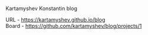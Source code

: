 Kartamyshev Konstantin blog

URL - https://kartamyshev.github.io/blog  
Board - https://github.com/kartamyshev/blog/projects/1
